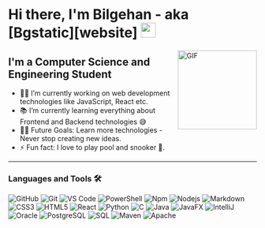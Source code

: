 # Hi there, I'm Bilgehan - aka [Bgstatic][website] <img width="30px" src="https://media.tenor.com/images/3b388fe03da271d2674faf85eb7c3fcd/tenor.gif" />

<img align="right" alt="GIF" height="160px" src="https://media.giphy.com/media/du3J3cXyzhj75IOgvA/giphy.gif" />

## I'm a Computer Science and Engineering Student  

- 👨‍💻 I’m currently working on web development technologies like JavaScript, React etc.
- 📚 I’m currently learning everything about Frontend and Backend technologies 😅
- 💪🏼 Future Goals: Learn more technologies - Never stop creating new ideas.
- ⚡ Fun fact: I love to play pool and snooker 🎱.

---

### Languages and Tools 🛠 

![GitHub](https://img.shields.io/badge/-GitHub-181717?style=flat-square&logo=github)
![Git](https://img.shields.io/badge/-Git-%23F05032?style=flat-square&logo=git&logoColor=%23ffffff)
![VS Code](http://img.shields.io/badge/-VS%20Code-007ACC?style=flat-square&logo=visual-studio-code&logoColor=ffffff)
![PowerShell](http://img.shields.io/badge/-Powershell-5391FE?style=flat-square&logo=powershell&logoColor=ffffff)
![Npm](https://img.shields.io/badge/-npm-CB3837?style=flat-square&logo=npm)
![Nodejs](https://img.shields.io/badge/-Nodejs-339933?style=flat-square&logo=Node.js&logoColor=ffffff)
![Markdown](https://img.shields.io/badge/-Markdown-000000?style=flat-square&logo=markdown)
![CSS3](https://img.shields.io/badge/-CSS3-%231572B6?style=flat-square&logo=css3)
![HTML5](https://img.shields.io/badge/-HTML5-%23E44D27?style=flat-square&logo=html5)
![React](https://img.shields.io/badge/-React-61DAFB?style=flat-square&logo=react&logoColor=ffffff)
![Python](https://img.shields.io/badge/-Python-3776AB?style=flat-square&logo=python&logoColor=ffffff)
![C](http://img.shields.io/badge/-C-A8B9CC?style=flat-square&logo=c&logoColor=ffffff)
![Java](http://img.shields.io/badge/-Java-5B4638?style=flat-square&logo=java&logoColor=ffffff)
![JavaFX](https://img.shields.io/badge/-JavaFX-0078D7?style=flat-square&logo=java&logoColor=ffffff)
![IntelliJ](https://img.shields.io/badge/-IntelliJ-000000?style=flat-square&logo=intellij-idea&logoColor=ffffff)
![Oracle](https://img.shields.io/badge/-Oracle-F80000?style=flat-square&logo=oracle&logoColor=ffffff)
![PostgreSQL](https://img.shields.io/badge/-PostgreSQL-336791?style=flat-square&logo=postgresql&logoColor=ffffff)
![SQL](https://img.shields.io/badge/-SQL-4479A1?style=flat-square&logo=sql&logoColor=ffffff)
![Maven](https://img.shields.io/badge/-Maven-C71A36?style=flat-square&logo=apache-maven&logoColor=ffffff)
![Apache](https://img.shields.io/badge/-Apache-FC6C0C?style=flat-square&logo=apache&logoColor=ffffff)
